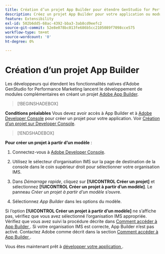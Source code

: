 ```yaml
---
title: Création d’un projet App Builder pour étendre GenStudio for Performance Marketing
description: Créez un projet App Builder pour votre application ou module complémentaire.
feature: Extensibility
exl-id: 502b6dd5-68ac-4392-bba3-3ab8cd9eefc2
source-git-commit: 52e8e078bc013fe686b5cc2105089f7098cce575
workflow-type: tm+mt
source-wordcount: '0'
ht-degree: 0%

---
```


# Création d’un projet App Builder

Les développeurs qui étendent les fonctionnalités natives d’Adobe GenStudio for Performance Marketing lancent le développement de modules complémentaires en créant un projet [Adobe App Builder](https://developer.adobe.com/app-builder/).

>[!BEGINSHADEBOX]

**Conditions préalables**
Vous devez avoir accès à App Builder et à [Adobe Developer Console](https://developer.adobe.com/developer-console/) pour créer un projet pour votre application. Voir [Création d’un projet sur Developer Console](https://developer.adobe.com/app-builder/docs/getting_started/first_app#2-create-a-new-project-on-developer-console).

>[!ENDSHADEBOX]

**Pour créer un projet à partir d’un modèle** :

1. Connectez-vous à [Adobe Developer Console](https://developer.adobe.com/developer-console/).

1. Utilisez le sélecteur d’organisation IMS sur la page de destination de la console dans le coin supérieur droit pour sélectionner votre organisation IMS.

1. Dans _Démarrage rapide_, cliquez sur **[!UICONTROL Créer un projet]** et sélectionnez **[!UICONTROL Créer un projet à partir d’un modèle]**. Le panneau _Créer un projet à partir d’un modèle_ s’ouvre.

1. Sélectionnez _App Builder_ dans les options du modèle.

Si l’option **[!UICONTROL Créer un projet à partir d’un modèle]** ne s’affiche pas, vérifiez que vous avez sélectionné l’organisation IMS appropriée. Vérifiez que vous avez suivi la procédure décrite dans [Comment accéder à App Builder ](https://developer.adobe.com/app-builder/docs/overview/getting_access/). Si votre organisation IMS est correcte, App Builder n’est pas activé. Contactez Adobe comme décrit dans la section [ Comment accéder à App Builder ](https://developer.adobe.com/app-builder/docs/overview/getting_access/).

Vous êtes maintenant prêt à [ développer votre application ](create-app.md).
